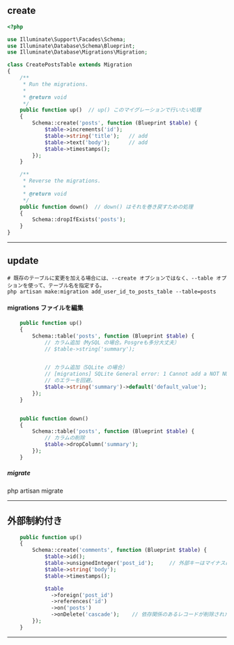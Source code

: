 ## create
```php
<?php

use Illuminate\Support\Facades\Schema;
use Illuminate\Database\Schema\Blueprint;
use Illuminate\Database\Migrations\Migration;

class CreatePostsTable extends Migration
{
    /**
     * Run the migrations.
     *
     * @return void
     */
    public function up()  // up() このマイグレーションで行いたい処理
    {
        Schema::create('posts', function (Blueprint $table) {
            $table->increments('id');
            $table->string('title');   // add
            $table->text('body');      // add
            $table->timestamps();
        });
    }

    /**
     * Reverse the migrations.
     *
     * @return void
     */
    public function down()  // down() はそれを巻き戻すための処理
    {
        Schema::dropIfExists('posts');
    }
}
```
_____________________________________________________________________________________
## update
```
# 既存のテーブルに変更を加える場合には、--create オプションではなく、--table オプションを使って、テーブル名を指定する。
php artisan make:migration add_user_id_to_posts_table --table=posts
```

#### migrations ファイルを編集
```php
    public function up()
    {
        Schema::table('posts', function (Blueprint $table) {
            // カラム追加（MySQL の場合。Posgreも多分大丈夫）
            // $table->string('summary');


            // カラム追加（SQLite の場合）
            // [migrations] SQLite General error: 1 Cannot add a NOT NULL column with default value NULL
            // のエラーを回避。
            $table->string('summary')->default('default_value');
        });
    }


    public function down()
    {
        Schema::table('posts', function (Blueprint $table) {
            // カラムの削除
            $table->dropColumn('summary');
        });
    }
```

##### migrate
php artisan migrate


_____________________________________________________________________________________
## 外部制約付き
```php
    public function up()
    {
        Schema::create('comments', function (Blueprint $table) {
            $table->id();
            $table->unsignedInteger('post_id');     // 外部キーはマイナスにならないので、unsignedInteger を使うことも。
            $table->string('body');
            $table->timestamps();

            $table
              ->foreign('post_id')
              ->references('id')
              ->on('posts')
              ->onDelete('cascade');    // 依存関係のあるレコードが削除された時、同時に Delete。
        });
    }
```

_____________________________________________________________________________________




